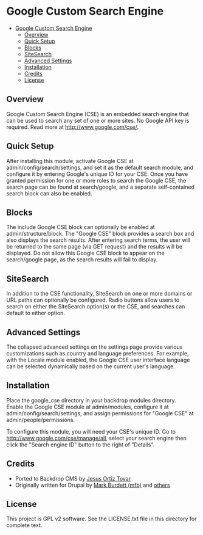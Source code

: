 # Google Custom Search Engine

- [Google Custom Search Engine](#google-custom-search-engine)
    - [Overview](#overview)
    - [Quick Setup](#quick-setup)
    - [Blocks](#blocks)
    - [SiteSearch](#sitesearch)
    - [Advanced Settings](#advanced-settings)
    - [Installation](#installation)
    - [Credits](#credits)
    - [License](#license)

## Overview

Google Custom Search Engine (CSE) is an embedded search engine that can
be used to search any set of one or more sites.  No Google API key is
required.  Read more at http://www.google.com/cse/.

## Quick Setup

After installing this module, activate Google CSE at 
admin/config/search/settings, and set it as the default
search module, and configure it by entering Google's unique ID for your
CSE.  Once you have granted permission for one or more roles to search
the Google CSE, the search page can be found at search/google, and a
separate self-contained search block can also be enabled.

## Blocks

The include Google CSE block can optionally be enabled at
admin/structure/block.  The "Google CSE" block provides a search box and
also displays the search results.  After entering search terms, the user
will be returned to the same page (via GET request) and the results will
be displayed.  Do not allow this Google CSE block to appear on the
search/google page, as the search results will fail to display.

## SiteSearch

In addition to the CSE functionality, SiteSearch on one or more domains
or URL paths can optionally be configured.  Radio buttons allow users to
search on either the SiteSearch option(s) or the CSE, and searches can
default to either option.

## Advanced Settings

The collapsed advanced settings on the settings page provide various
customizations such as country and language preferences.  For example,
with the Locale module enabled, the Google CSE user interface language
can be selected dynamically based on the current user's language.

## Installation

Place the google_cse directory in your backdrop modules directory.  
Enable the Google CSE module at admin/modules, configure it at
admin/config/search/settings, and assign permissions for "Google
CSE" at admin/people/permissions.

To configure this module, you will need your CSE's unique ID.  Go to
http://www.google.com/cse/manage/all, select your search engine then
click the "Search engine ID" button to the right of "Details".

## Credits

* Ported to Backdrop CMS by [Jesus Ortiz Tovar](https://github.com/jeor0980)
* Originally written for Drupal by [Mark Burdett (mfb)](https://www.drupal.org/u/mfb) and [others](https://www.drupal.org/node/131984/committers)

## License

This project is GPL v2 software. See the LICENSE.txt file in this directory for complete text.